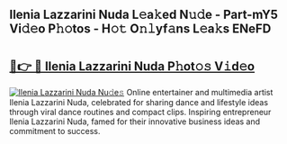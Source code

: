 ## Ilenia Lazzarini Nuda L𝚎a𝚔ed N𝚞𝚍e - Part-mY5 Vi𝚍𝚎o P𝚑𝚘tos - H𝚘𝚝 O𝚗𝚕yf𝚊ns L𝚎a𝚔s ENeFD

# <h2><a href="http://kf73vv.oniu.top/?m=Ilenia+Lazzarini+Nuda">🔗👉 🔴 Ilenia Lazzarini Nuda P𝚑ot𝚘𝚜 V𝚒d𝚎o</a></h2>

[![Ilenia Lazzarini Nuda Nu𝚍e𝚜](https://i.imgur.com/0qMVB7G.gif)](http://kf73vv.oniu.top/?m=Ilenia+Lazzarini+Nuda)
Online entertainer and multimedia artist Ilenia Lazzarini Nuda, celebrated for sharing dance and lifestyle ideas through viral dance routines and compact clips. Inspiring entrepreneur Ilenia Lazzarini Nuda, famed for their innovative business ideas and commitment to success.  
